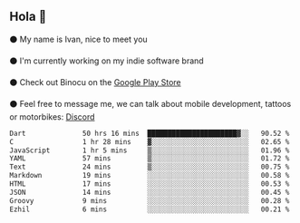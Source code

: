 ## Hola 🌇

⚫ My name is Ivan, nice to meet you

⚫ I'm currently working on my indie software brand

⚫ Check out Binocu on the [Google Play Store](https://play.google.com/store/apps/dev?id=8134108822411179352)

⚫ Feel free to message me, we can talk about mobile development, tattoos or motorbikes: [Discord](https://discord.com/invite/M4wTh36A3N)

<!--START_SECTION:waka-->

```txt
Dart              50 hrs 16 mins  ██████████████████████▓░░   90.52 %
C                 1 hr 28 mins    ▓░░░░░░░░░░░░░░░░░░░░░░░░   02.65 %
JavaScript        1 hr 5 mins     ▒░░░░░░░░░░░░░░░░░░░░░░░░   01.96 %
YAML              57 mins         ▒░░░░░░░░░░░░░░░░░░░░░░░░   01.72 %
Text              24 mins         ▒░░░░░░░░░░░░░░░░░░░░░░░░   00.75 %
Markdown          19 mins         ░░░░░░░░░░░░░░░░░░░░░░░░░   00.58 %
HTML              17 mins         ░░░░░░░░░░░░░░░░░░░░░░░░░   00.53 %
JSON              14 mins         ░░░░░░░░░░░░░░░░░░░░░░░░░   00.45 %
Groovy            9 mins          ░░░░░░░░░░░░░░░░░░░░░░░░░   00.28 %
Ezhil             6 mins          ░░░░░░░░░░░░░░░░░░░░░░░░░   00.21 %
```

<!--END_SECTION:waka-->
